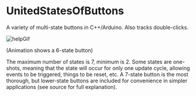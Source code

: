 # UnitedStatesOfButtons

A variety of multi-state buttons in C++/Arduino.  Also tracks double-clicks.

![helpGif](https://user-images.githubusercontent.com/11184076/153303388-15d9661e-30c5-473a-9218-d7ee5116a0c6.gif)

(Animation shows a 6-state button)

The maximum number of states is 7, minimum is 2. Some states are one-shots, meaning that the state will occur for only one update cycle, allowing events to be triggered, things to be reset, etc. A 7-state button is the most thorough, but lower-state buttons are included for convenience in simpler applications (see source for full explanation).



